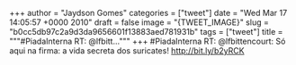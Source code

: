 
+++
author = "Jaydson Gomes"
categories = ["tweet"]
date = "Wed Mar 17 14:05:57 +0000 2010"
draft = false
image = "{TWEET_IMAGE}"
slug = "b0cc5db97c2a9d3da9656601f13883aed781931b"
tags = ["tweet"]
title = """#PiadaInterna RT: @lfbitt..."""
+++
#PiadaInterna RT: @lfbittencourt: Só aqui na firma: a vida secreta dos suricates! http://bit.ly/b2yRCK
